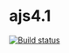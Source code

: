 # ajs4.1
[![Build status](https://ci.appveyor.com/api/projects/status/g3bximrpn7klw7xu?svg=true)](https://ci.appveyor.com/project/Kittennik65959/ajs4-1)

